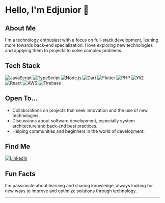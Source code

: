 # Hello, I'm Edjunior 👋

## About Me
I'm a technology enthusiast with a focus on full-stack development, leaning more towards back-end specialization. I love exploring new technologies and applying them to projects to solve complex problems.

## Tech Stack
![JavaScript](https://img.shields.io/badge/-JavaScript-black?style=flat-square&logo=javascript)
![TypeScript](https://img.shields.io/badge/-TypeScript-black?style=flat-square&logo=typescript)
![Node.js](https://img.shields.io/badge/-Node.js-black?style=flat-square&logo=node.js)
![Dart](https://img.shields.io/badge/-Dart-black?style=flat-square&logo=dart)
![Flutter](https://img.shields.io/badge/-Flutter-black?style=flat-square&logo=flutter)
![PHP](https://img.shields.io/badge/-PHP-black?style=flat-square&logo=php)
![Yii2](https://img.shields.io/badge/-Yii2-black?style=flat-square&logo=yii)
![React](https://img.shields.io/badge/-React-black?style=flat-square&logo=react)
![AWS](https://img.shields.io/badge/-AWS-black?style=flat-square&logo=amazonaws)
![Firebase](https://img.shields.io/badge/-Firebase-black?style=flat-square&logo=firebase)

## Open To...
- Collaborations on projects that seek innovation and the use of new technologies.
- Discussions about software development, especially system architecture and back-end best practices.
- Helping communities and beginners in the world of development.

## Find Me
[![LinkedIn](https://img.shields.io/badge/Edjunior_Mota-black?style=flat-square&logo=linkedin)](https://www.linkedin.com/in/edjunior-mota)

## Fun Facts
I'm passionate about learning and sharing knowledge, always looking for new ways to improve and optimize solutions through technology.

---

